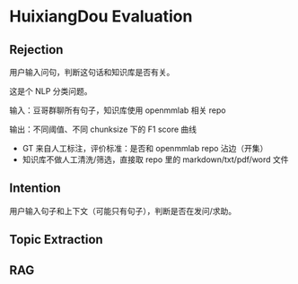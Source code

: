 # HuixiangDou Evaluation

## Rejection

用户输入问句，判断这句话和知识库是否有关。

这是个 NLP 分类问题。

输入：豆哥群聊所有句子，知识库使用 openmmlab 相关 repo

输出：不同阈值、不同 chunksize 下的 F1 score 曲线

* GT 来自人工标注，评价标准：是否和 openmmlab repo 沾边（开集）
* 知识库不做人工清洗/筛选，直接取 repo 里的 markdown/txt/pdf/word 文件

## Intention
用户输入句子和上下文（可能只有句子），判断是否在发问/求助。

## Topic Extraction

## RAG
